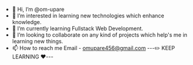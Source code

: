 - 👋 Hi, I’m @om-upare
- 👀 I’m interested in learning new technologies which enhance knowledge.
- 🌱 I’m currently learning Fullstack Web Development.
- 💞️ I’m looking to collaborate on any kind of projects which help's me in learning new things.
- 📫 How to reach me Email - omupare456@gmail.com
---✏️ KEEP LEARNING ❤️---
<!---
om-upare/om-upare is a ✨ special ✨ repository because its `README.md` (this file) appears on your GitHub profile.
You can click the Preview link to take a look at your changes.
--->
